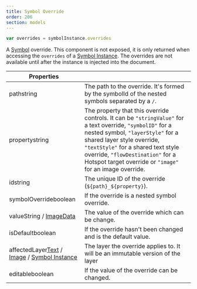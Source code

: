 ```yaml
---
title: Symbol Override
order: 206
section: models
---
```


```javascript
var overrides = symbolInstance.overrides
```

A [Symbol](https://www.sketchapp.com/docs/symbols/) override. This component is not exposed, it is only returned when accessing the `overrides` of a [Symbol Instance](#symbol-instance). The overrides are not available until after the instance is injected into the document.

| Properties                                                                                                      |                                                                                                                                                                                                                                                                                                                    |
| --------------------------------------------------------------------------------------------------------------- | ------------------------------------------------------------------------------------------------------------------------------------------------------------------------------------------------------------------------------------------------------------------------------------------------------------------ |
| path<span class="arg-type">string</span>                                                                        | The path to the override. It's formed by the symbolId of the nested symbols separated by a `/`.                                                                                                                                                                                                                    |
| property<span class="arg-type">string</span>                                                                    | The property that this override controls. It can be `"stringValue"` for a text override, `"symbolID"` for a nested symbol, `"layerStyle"` for a shared layer style override, `"textStyle"` for a shared text style override, `"flowDestination"` for a Hotspot target override or `"image"` for an image override. |
| id<span class="arg-type">string</span>                                                                          | The unique ID of the override (`${path}_${property}`).                                                                                                                                                                                                                                                             |
| symbolOverride<span class="arg-type">boolean</span>                                                             | If the override is a nested symbol override.                                                                                                                                                                                                                                                                       |
| value<span class="arg-type">String / [ImageData](#imagedata)</span>                                             | The value of the override which can be change.                                                                                                                                                                                                                                                                     |
| isDefault<span class="arg-type">boolean</span>                                                                  | If the override hasn't been changed and is the default value.                                                                                                                                                                                                                                                      |
| affectedLayer<span class="arg-type">[Text](#text) / [Image](#image) / [Symbol Instance](#symbolinstance)</span> | The layer the override applies to. It will be an immutable version of the layer                                                                                                                                                                                                                                    |
| editable<span class="arg-type">boolean</span>                                                                   | If the value of the override can be changed.                                                                                                                                                                                                                                                                       |
